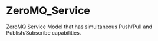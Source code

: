 # ZeroMQ_Service

ZeroMQ Service Model that has simultaneous Push/Pull and Publish/Subscribe capabilities.
